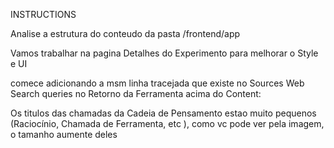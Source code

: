 INSTRUCTIONS


Analise a estrutura do conteudo da pasta /frontend/app

Vamos trabalhar na pagina Detalhes do Experimento para melhorar o Style e UI

comece adicionando a msm linha tracejada que existe no  Sources Web Search queries no Retorno da Ferramenta acima do Content:


Os titulos das chamadas da Cadeia de Pensamento  estao muito pequenos (Raciocínio, Chamada de Ferramenta, etc ), como vc pode ver pela imagem, o tamanho aumente deles
